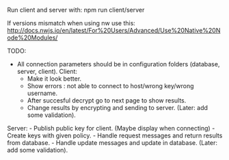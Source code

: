 Run client and server with:
npm run client/server

If versions mismatch when using nw use this: 
http://docs.nwjs.io/en/latest/For%20Users/Advanced/Use%20Native%20Node%20Modules/

TODO:
- All connection parameters should be in configuration folders (database, server, client).
Client:
	- Make it look better.
	- Show errors : not able to connect to host/wrong key/wrong username.
	- After succesful decrypt go to next page to show results.
	- Change results by encrypting and sending to server. (Later: add some validation).

Server:
	- Publish public key for client. (Maybe display when connecting)
	- Create keys with given policy.
	- Handle request messages and return results from database.
	- Handle update messages and update in database. (Later: add some validation).

